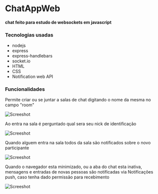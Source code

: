 # ChatAppWeb

#### chat feito para estudo de websockets em javascript

### Tecnologias usadas

- nodejs
- express
- express-handlebars
- socket.io
- HTML
- CSS
- Notification web API

### Funcionalidades

Permite criar ou se juntar a salas de chat digitando o nome da mesma no campo "room"

![Screeshot](screeshots/chatappweb-home.png)

Ao entra na sala é perguntado qual sera seu nick de identificação

![Screeshot](screeshots/chatappweb-nick.png)

Quando alguem entra na sala todos da sala são notificados sobre o novo participante

![Screeshot](screeshots/chatappweb-alertdeentradanasala.png)

Quando o navegador esta minimizado, ou a aba do chat esta inativa, mensagens e entradas de novas pessoas são notificadas via Notificações push, caso tenha dado permissão para recebimento

![Screeshot](screeshots/chatappweb-notification.png)
